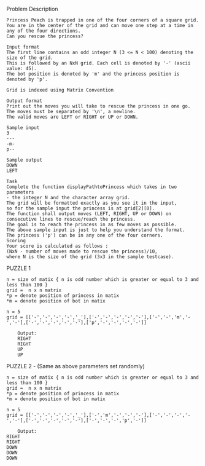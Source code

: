 Problem Description

	Princess Peach is trapped in one of the four corners of a square grid. 
	You are in the center of the grid and can move one step at a time in any of the four directions.
	Can you rescue the princess?

	Input format
	The first line contains an odd integer N (3 <= N < 100) denoting the size of the grid.
	This is followed by an NxN grid. Each cell is denoted by '-' (ascii value: 45).
	The bot position is denoted by 'm' and the princess position is denoted by 'p'.

	Grid is indexed using Matrix Convention

	Output format
	Print out the moves you will take to rescue the princess in one go.
	The moves must be separated by '\n', a newline.
	The valid moves are LEFT or RIGHT or UP or DOWN.

	Sample input
	3
	---
	-m-
	p--

	Sample output
	DOWN
	LEFT

	Task
	Complete the function displayPathtoPrincess which takes in two parameters
	- the integer N and the character array grid.
	The grid will be formatted exactly as you see it in the input,
	so for the sample input the princess is at grid[2][0].
	The function shall output moves (LEFT, RIGHT, UP or DOWN) on consecutive lines to rescue/reach the princess.
	The goal is to reach the princess in as few moves as possible.
	The above sample input is just to help you understand the format. 
	The princess ('p') can be in any one of the four corners.
	Scoring
	Your score is calculated as follows : 
	(NxN - number of moves made to rescue the princess)/10, 
	where N is the size of the grid (3x3 in the sample testcase).

PUZZLE 1

	n = size of matix { n is odd number which is greater or equal to 3 and less than 100 }
	grid =  n x n matrix
	*p = denote position of princess in matix
	*m = denote position of bot in matix

	n = 5
	grid = [['-','-','-','-','_'],['-','-','-','-','-'],['-','-','m','-','-'],['-','-','-','-','-'],['p','-','-','-','-']]

        Output:
        RIGHT
        RIGHT
        UP
        UP

PUZZLE 2 - (Same as above parameters set randomly)

	n = size of matix { n is odd number which is greater or equal to 3 and less than 100 }
	grid =  n x n matrix
	*p = denote position of princess in matix
	*m = denote position of bot in matix

	n = 5
	grid = [['-','-','-','-','_'],['-','m','-','-','-'],['-','-','-','-','-'],['-','-','-','-','-'],['-','-','-','p','-']]

        Output:
	RIGHT
	RIGHT
	DOWN
	DOWN
	DOWN
